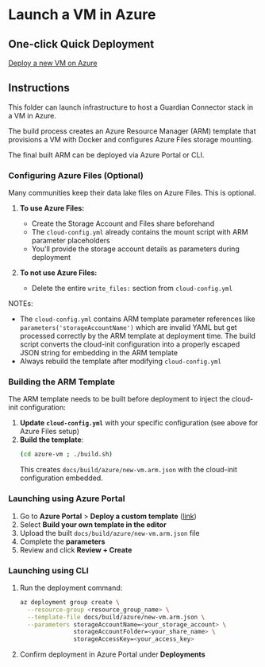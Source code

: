 # Launch a VM in Azure

## One-click Quick Deployment

[Deploy a new VM on Azure](https://portal.azure.com/#create/Microsoft.Template/uri/https%3A%2F%2Fraw.githubusercontent.com%2FConservationMetrics%2Fgc-stack-deploy%2Frefs%2Fheads%2Fmain%2Fbuild%2Fazure%2Fnew-vm.arm.json)


## Instructions

This folder can launch infrastructure to host a Guardian Connector stack in a VM in Azure.

The build process creates an Azure Resource Manager (ARM) template that provisions
a VM with Docker and configures Azure Files storage mounting.

The final built ARM can be deployed via Azure Portal or CLI.

### Configuring Azure Files (Optional)

Many communities keep their data lake files on Azure Files. This is optional.

1. **To use Azure Files:**
   - Create the Storage Account and Files share beforehand
   - The `cloud-config.yml` already contains the mount script with ARM parameter placeholders
   - You'll provide the storage account details as parameters during deployment

2. **To not use Azure Files:**
   - Delete the entire `write_files:` section from `cloud-config.yml`

NOTEs:
- The `cloud-config.yml` contains ARM template parameter references like `parameters('storageAccountName')` which are invalid YAML but get processed correctly by the ARM template at deployment time. The build script converts the cloud-init configuration into a properly escaped JSON string for embedding in the ARM template
- Always rebuild the template after modifying `cloud-config.yml`

### Building the ARM Template

The ARM template needs to be built before deployment to inject the cloud-init configuration:

1. **Update `cloud-config.yml`** with your specific configuration (see above for Azure Files setup)
2. **Build the template**:
   ```bash
   (cd azure-vm ; ./build.sh)
   ```
   This creates `docs/build/azure/new-vm.arm.json` with the cloud-init configuration embedded.

### Launching using Azure Portal

1. Go to **Azure Portal** > **Deploy a custom template** ([link](https://portal.azure.com/#create/Microsoft.Template))
2. Select **Build your own template in the editor**
3. Upload the built `docs/build/azure/new-vm.arm.json` file
4. Complete the **parameters**
5. Review and click **Review + Create**

### Launching using CLI

1. Run the deployment command:
   ```bash
   az deployment group create \
     --resource-group <resource_group_name> \
     --template-file docs/build/azure/new-vm.arm.json \
     --parameters storageAccountName=<your_storage_account> \
                  storageAccountFolder=<your_share_name> \
                  storageAccessKey=<your_access_key>
   ```
2. Confirm deployment in Azure Portal under **Deployments**

